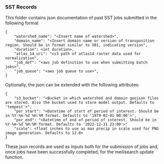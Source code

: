 ### SST Records

This folder contains json documentation of past SST jobs submitted in the following format

```
{
    "watershed_name": "<Insert name of watershed>",
    "domain_name": "<Insert domain name or version of transposition region. Should be in format similar to V01, indicating version",
    "duration": <int duration>,
    "atlas_14_uri": "<s3 path of atlas14 raster data used for normalization",
    "job_def": "<aws job definition to use when submitting batch jobs>",
    "job_queue": "<aws job queue to use>",
}
```

Optionally, the json can be extended with the following attributes:
```
{
    "s3_bucket": "<Bucket in which watershed and domain geojson files are stored. Also the bucket used to store model output. Defaults to 'tempest'>",
    "por_start": "<Datetime of start of period of interest. Should be in %Y-%m-%d %H:%M format. Defaults to '1979-02-01 00:00'>",
    "por_end": "<Datetime of end of period of interest. Should be in %Y-%m-%d %H:%M format. Defaults to '2022-12-31 23:00'>"
    "scale": <float inches to use as max precip in scale used for PNG image generation. Defaults to 12.0>
}
```

These json records are used as inputs both for the submission of jobs and, once jobs have been successfully completed, for the meilisearch update function.